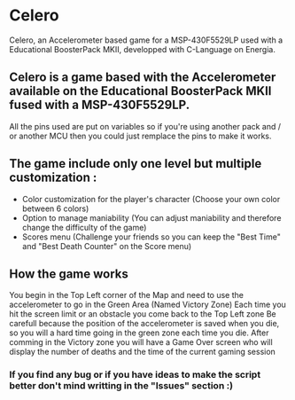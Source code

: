 # Celero
Celero, an Accelerometer based game for a MSP-430F5529LP used with a Educational BoosterPack MKII, developped with C-Language on Energia.

## Celero is a game based with the Accelerometer available on the Educational BoosterPack MKII fused with a MSP-430F5529LP.
All the pins used are put on variables so if you're using another pack and / or another MCU then you could just remplace the pins to make it works.

## The game include only one level but multiple customization :
- Color customization for the player's character (Choose your own color between 6 colors)
- Option to manage maniability (You can adjust maniability and therefore change the difficulty of the game)
- Scores menu (Challenge your friends so you can keep the "Best Time" and "Best Death Counter" on the Score menu)

## How the game works
You begin in the Top Left corner of the Map and need to use the accelerometer to go in the Green Area (Named Victory Zone)
Each time you hit the screen limit or an obstacle you come back to the Top Left zone 
Be carefull because the position of the accelerometer is saved when you die, so you will a hard time going in the green zone each time you die.
After comming in the Victory zone you will have a Game Over screen who will display the number of deaths and the time of the current gaming session

### If you find any bug or if you have ideas to make the script better don't mind writting in the "Issues" section :)
